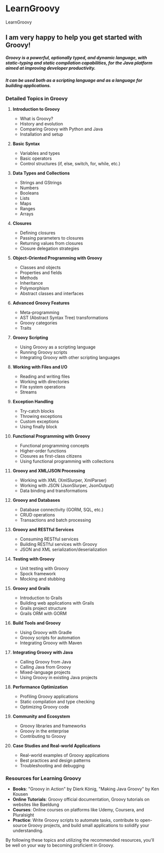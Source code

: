 # LearnGroovy
LearnGroovy

## I am very happy to help you get started with Groovy! 

##### Groovy is a powerful, optionally typed, and dynamic language, with static-typing and static compilation capabilities, for the Java platform aimed at improving developer productivity. 

##### It can be used both as a scripting language and as a language for building applications.

### Detailed Topics in Groovy

1. **Introduction to Groovy**
   - What is Groovy?
   - History and evolution
   - Comparing Groovy with Python and Java
   - Installation and setup

2. **Basic Syntax**
   - Variables and types
   - Basic operators
   - Control structures (if, else, switch, for, while, etc.)

3. **Data Types and Collections**
   - Strings and GStrings
   - Numbers
   - Booleans
   - Lists
   - Maps
   - Ranges
   - Arrays

4. **Closures**
   - Defining closures
   - Passing parameters to closures
   - Returning values from closures
   - Closure delegation strategies

5. **Object-Oriented Programming with Groovy**
   - Classes and objects
   - Properties and fields
   - Methods
   - Inheritance
   - Polymorphism
   - Abstract classes and interfaces

6. **Advanced Groovy Features**
   - Meta-programming
   - AST (Abstract Syntax Tree) transformations
   - Groovy categories
   - Traits

7. **Groovy Scripting**
   - Using Groovy as a scripting language
   - Running Groovy scripts
   - Integrating Groovy with other scripting languages

8. **Working with Files and I/O**
   - Reading and writing files
   - Working with directories
   - File system operations
   - Streams

9. **Exception Handling**
   - Try-catch blocks
   - Throwing exceptions
   - Custom exceptions
   - Using finally block

10. **Functional Programming with Groovy**
    - Functional programming concepts
    - Higher-order functions
    - Closures as first-class citizens
    - Using functional programming with collections

11. **Groovy and XML/JSON Processing**
    - Working with XML (XmlSlurper, XmlParser)
    - Working with JSON (JsonSlurper, JsonOutput)
    - Data binding and transformations

12. **Groovy and Databases**
    - Database connectivity (GORM, SQL, etc.)
    - CRUD operations
    - Transactions and batch processing

13. **Groovy and RESTful Services**
    - Consuming RESTful services
    - Building RESTful services with Groovy
    - JSON and XML serialization/deserialization

14. **Testing with Groovy**
    - Unit testing with Groovy
    - Spock framework
    - Mocking and stubbing

15. **Groovy and Grails**
    - Introduction to Grails
    - Building web applications with Grails
    - Grails project structure
    - Grails ORM with GORM

16. **Build Tools and Groovy**
    - Using Groovy with Gradle
    - Groovy scripts for automation
    - Integrating Groovy with Maven

17. **Integrating Groovy with Java**
    - Calling Groovy from Java
    - Calling Java from Groovy
    - Mixed-language projects
    - Using Groovy in existing Java projects

18. **Performance Optimization**
    - Profiling Groovy applications
    - Static compilation and type checking
    - Optimizing Groovy code

19. **Community and Ecosystem**
    - Groovy libraries and frameworks
    - Groovy in the enterprise
    - Contributing to Groovy

20. **Case Studies and Real-world Applications**
    - Real-world examples of Groovy applications
    - Best practices and design patterns
    - Troubleshooting and debugging

### Resources for Learning Groovy
- **Books**: "Groovy in Action" by Dierk König, "Making Java Groovy" by Ken Kousen
- **Online Tutorials**: Groovy official documentation, Groovy tutorials on websites like Baeldung
- **Courses**: Online courses on platforms like Udemy, Coursera, and Pluralsight
- **Practice**: Write Groovy scripts to automate tasks, contribute to open-source Groovy projects, and build small applications to solidify your understanding.

By following these topics and utilizing the recommended resources, you'll be well on your way to becoming proficient in Groovy.
